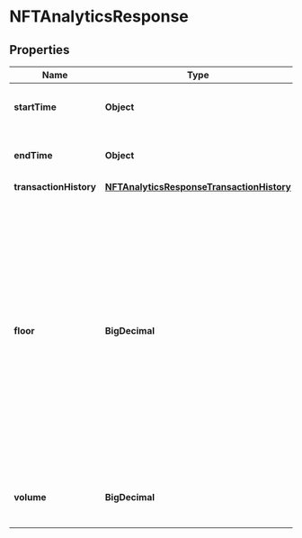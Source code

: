 

# NFTAnalyticsResponse


## Properties

Name | Type | Description | Notes
------------ | ------------- | ------------- | -------------
**startTime** | **Object** | The start time used in the API request.  |  [optional]
**endTime** | **Object** | The end time used in the API request.   |  [optional]
**transactionHistory** | [**NFTAnalyticsResponseTransactionHistory**](NFTAnalyticsResponseTransactionHistory.md) |  |  [optional]
**floor** | **BigDecimal** | The minimum active listing price for the collection in the given time period. The listing must have been processed before &#x60;end_time&#x60; and still active (not delisted or purchased) by &#x60;end_time&#x60; in order to affect the floor calculation.  |  [optional]
**volume** | **BigDecimal** | The sum of the sale prices for the given time period.  |  [optional]



